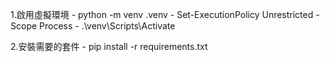 1.啟用虛擬環境
    - python -m venv .venv
    - Set-ExecutionPolicy Unrestricted -Scope Process 
    - .\venv\Scripts\Activate
    
2.安裝需要的套件
    - pip install -r requirements.txt
